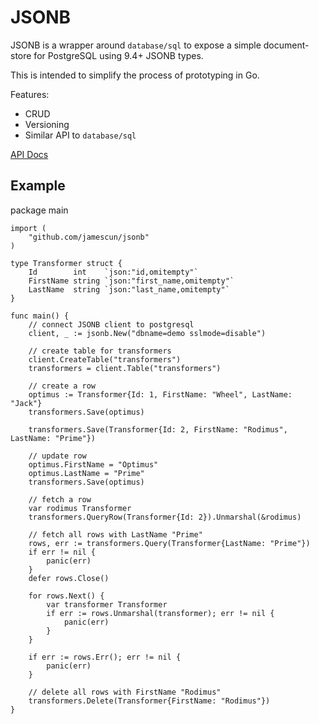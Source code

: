 JSONB
=====

JSONB is a wrapper around `database/sql` to expose a simple document-store for PostgreSQL using 9.4+ JSONB types.

This is intended to simplify the process of prototyping in Go.

Features:

  - CRUD
  - Versioning
  - Similar API to `database/sql`

[API Docs](http://godoc.org/github.com/jamescun/jsonb)

Example
-------

package main

	import (
		"github.com/jamescun/jsonb"
	)

	type Transformer struct {
		Id        int    `json:"id,omitempty"`
		FirstName string `json:"first_name,omitempty"`
		LastName  string `json:"last_name,omitempty"`
	}

	func main() {
		// connect JSONB client to postgresql
		client, _ := jsonb.New("dbname=demo sslmode=disable")

		// create table for transformers
		client.CreateTable("transformers")
		transformers = client.Table("transformers")

		// create a row
		optimus := Transformer{Id: 1, FirstName: "Wheel", LastName: "Jack"}
		transformers.Save(optimus)

		transformers.Save(Transformer{Id: 2, FirstName: "Rodimus", LastName: "Prime"})

		// update row
		optimus.FirstName = "Optimus"
		optimus.LastName = "Prime"
		transformers.Save(optimus)

		// fetch a row
		var rodimus Transformer
		transformers.QueryRow(Transformer{Id: 2}).Unmarshal(&rodimus)

		// fetch all rows with LastName "Prime"
		rows, err := transformers.Query(Transformer{LastName: "Prime"})
		if err != nil {
			panic(err)
		}
		defer rows.Close()

		for rows.Next() {
			var transformer Transformer
			if err := rows.Unmarshal(transformer); err != nil {
				panic(err)
			}
		}

		if err := rows.Err(); err != nil {
			panic(err)
		}

		// delete all rows with FirstName "Rodimus"
		transformers.Delete(Transformer{FirstName: "Rodimus"})
	}
